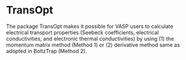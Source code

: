 # TransOpt
The package TransOpt makes it possible for VASP users to calculate electrical transport properties (Seebeck coefficients, electrical conductivities, and electronic thermal conductivities) by using (1) the momentum matrix method (Method 1) or (2) derivative method same as adopted in BoltzTrap (Method 2).
